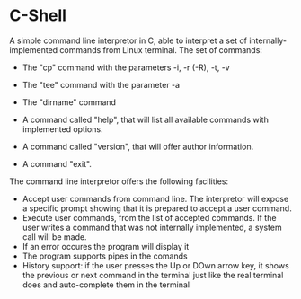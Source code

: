 # C-Shell
A simple command line interpretor in C, able to interpret a set  of internally-implemented commands from Linux terminal.
The set of commands:
 - The "cp" command with the parameters -i, -r (-R), -t, -v
 - The "tee" command with the parameter  -a
 - The "dirname" command
 
 - A command called "help", that will list all available commands with implemented options.
 - A command called "version", that will offer author information.
 - A command "exit".
 
 The command line interpretor offers the following facilities:
 - Accept user commands from command line. The interpretor will expose a specific prompt showing that it is prepared to accept a user command.
 - Execute user commands, from the list of accepted commands. If the user writes a command that was not internally implemented, a system call will be made. 
 - If an error occures the program will display it
 - The program supports pipes in the comands
 - History support: if the user presses the Up or DOwn arrow key, it shows the previous or next command in the terminal just like the real terminal does and auto-complete them in the terminal


